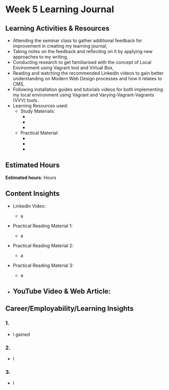 # Week 5 Learning Journal <br/>

## Learning Activities & Resources
* Attending the seminar class to gather additional feedback for improvement in creating my learning journal,
* Taking notes on the feedback and reflecting on it by applying new approaches to my writing,
* Conducting research to get familiarised with the concept of Local Environment using Vagrant tool and Virtual Box,
* Reading and watching the recommended LinkedIn videos to gain better understanding on Modern Web Design processes and how it relates to CMS,
* Following installation guides and tutorials videos for both implementing my local environment using Vagrant and Varying-Vagrant-Vagrants (VVV) tools.
* Learning Resources used:
  - Study Materials:
      - []()
      - []()
      - []()
  - Practical Material:
      - []()
      - []()
      - []()

## Estimated Hours
**Estimated hours**:  Hours

## Content Insights
* LinkedIn Video: 
  - a


* Practical Reading Material 1: 
  - a


* Practical Reading Material 2: 
  - a


* Practical Reading Material 3: 
  - a 



* YouTube Video & Web Article: 
   - 


## Career/Employability/Learning Insights

### 1. <br>
  - I gained 


### 2. <br>
  - I


### 3.  <br>
  - I